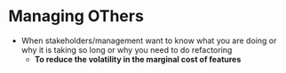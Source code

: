 # Managing OThers

- When stakeholders/management want to know what you are doing or why it is taking so long or why you need to do refactoring
  - **To reduce the volatility in the marginal cost of features**
